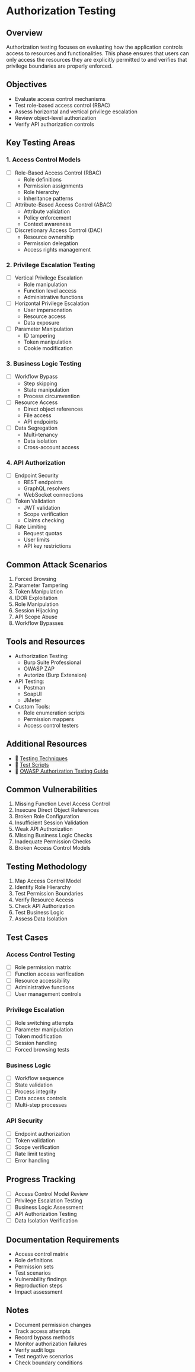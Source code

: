 # Authorization Testing  

## Overview  
Authorization testing focuses on evaluating how the application controls access to resources and functionalities. This phase ensures that users can only access the resources they are explicitly permitted to and verifies that privilege boundaries are properly enforced.  

## Objectives  
- Evaluate access control mechanisms  
- Test role-based access control (RBAC)  
- Assess horizontal and vertical privilege escalation  
- Review object-level authorization  
- Verify API authorization controls  

## Key Testing Areas  

### 1. Access Control Models  
- [ ] Role-Based Access Control (RBAC)  
  - Role definitions  
  - Permission assignments  
  - Role hierarchy  
  - Inheritance patterns  
- [ ] Attribute-Based Access Control (ABAC)  
  - Attribute validation  
  - Policy enforcement  
  - Context awareness  
- [ ] Discretionary Access Control (DAC)  
  - Resource ownership  
  - Permission delegation  
  - Access rights management  

### 2. Privilege Escalation Testing  
- [ ] Vertical Privilege Escalation  
  - Role manipulation  
  - Function level access  
  - Administrative functions  
- [ ] Horizontal Privilege Escalation  
  - User impersonation  
  - Resource access  
  - Data exposure  
- [ ] Parameter Manipulation  
  - ID tampering  
  - Token manipulation  
  - Cookie modification  

### 3. Business Logic Testing  
- [ ] Workflow Bypass  
  - Step skipping  
  - State manipulation  
  - Process circumvention  
- [ ] Resource Access  
  - Direct object references  
  - File access  
  - API endpoints  
- [ ] Data Segregation  
  - Multi-tenancy  
  - Data isolation  
  - Cross-account access  

### 4. API Authorization  
- [ ] Endpoint Security  
  - REST endpoints  
  - GraphQL resolvers  
  - WebSocket connections  
- [ ] Token Validation  
  - JWT validation  
  - Scope verification  
  - Claims checking  
- [ ] Rate Limiting  
  - Request quotas  
  - User limits  
  - API key restrictions  

## Common Attack Scenarios  
1. Forced Browsing  
2. Parameter Tampering  
3. Token Manipulation  
4. IDOR Exploitation  
5. Role Manipulation  
6. Session Hijacking  
7. API Scope Abuse  
8. Workflow Bypasses  

## Tools and Resources  
- Authorization Testing:  
  - Burp Suite Professional  
  - OWASP ZAP  
  - Autorize (Burp Extension)  
- API Testing:  
  - Postman  
  - SoapUI  
  - JMeter  
- Custom Tools:  
  - Role enumeration scripts  
  - Permission mappers  
  - Access control testers  

## Additional Resources  
- 📁 [Testing Techniques](./techniques/)  
- 📁 [Test Scripts](./resources/)  
- 🔗 [OWASP Authorization Testing Guide](https://owasp.org/www-project-web-security-testing-guide/latest/4-Web_Application_Security_Testing/05-Authorization_Testing/)  

## Common Vulnerabilities  
1. Missing Function Level Access Control  
2. Insecure Direct Object References  
3. Broken Role Configuration  
4. Insufficient Session Validation  
5. Weak API Authorization  
6. Missing Business Logic Checks  
7. Inadequate Permission Checks  
8. Broken Access Control Models  

## Testing Methodology  
1. Map Access Control Model  
2. Identify Role Hierarchy  
3. Test Permission Boundaries  
4. Verify Resource Access  
5. Check API Authorization  
6. Test Business Logic  
7. Assess Data Isolation  

## Test Cases  

### Access Control Testing  
- [ ] Role permission matrix  
- [ ] Function access verification  
- [ ] Resource accessibility  
- [ ] Administrative functions  
- [ ] User management controls  

### Privilege Escalation  
- [ ] Role switching attempts  
- [ ] Parameter manipulation  
- [ ] Token modification  
- [ ] Session handling  
- [ ] Forced browsing tests  

### Business Logic  
- [ ] Workflow sequence  
- [ ] State validation  
- [ ] Process integrity  
- [ ] Data access controls  
- [ ] Multi-step processes  

### API Security  
- [ ] Endpoint authorization  
- [ ] Token validation  
- [ ] Scope verification  
- [ ] Rate limit testing  
- [ ] Error handling  

## Progress Tracking  
- [ ] Access Control Model Review  
- [ ] Privilege Escalation Testing  
- [ ] Business Logic Assessment  
- [ ] API Authorization Testing  
- [ ] Data Isolation Verification  

## Documentation Requirements  
- Access control matrix  
- Role definitions  
- Permission sets  
- Test scenarios  
- Vulnerability findings  
- Reproduction steps  
- Impact assessment  

## Notes  
- Document permission changes  
- Track access attempts  
- Record bypass methods  
- Monitor authorization failures  
- Verify audit logs  
- Test negative scenarios  
- Check boundary conditions